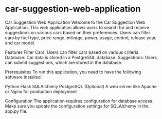 # car-suggestion-web-application

Car Suggestion Web Application
Welcome to the Car Suggestion Web Application. This web application allows users to search for and receive suggestions on various cars based on their preferences. Users can filter cars by fuel type, price range, mileage, power, usage, control, release year, and car model.

Features
Filter Cars: Users can filter cars based on various criteria.
Database: Car data is stored in a PostgreSQL database.
Suggestions: Users can submit suggestions, which are stored in the database.

Prerequisites
To run this application, you need to have the following software installed:

Python
Flask
SQLAlchemy
PostgreSQL
(Optional) A web server like Apache or Nginx for production deployment

Configuration
The application requires configuration for database access. Make sure you update the configuration settings for SQLAlchemy in the app.py file.
